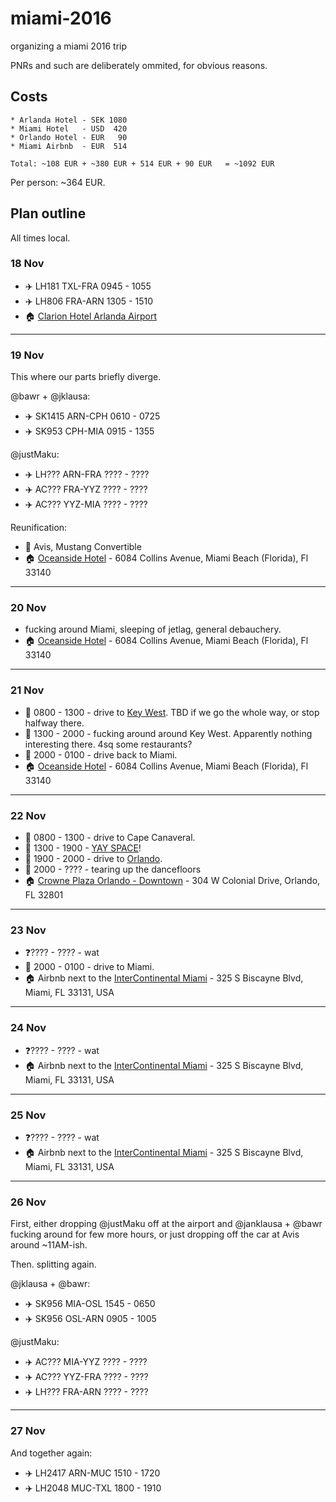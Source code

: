 # miami-2016
organizing a miami 2016 trip

PNRs and such are deliberately ommited, for obvious reasons.

## Costs 
```
* Arlanda Hotel - SEK 1080
* Miami Hotel   - USD  420
* Orlando Hotel - EUR   90
* Miami Airbnb  - EUR  514

Total: ~108 EUR + ~380 EUR + 514 EUR + 90 EUR   = ~1092 EUR
```

Per person: ~364 EUR.


## Plan outline 

All times local.

### 18 Nov

* ✈️ LH181 TXL-FRA 0945 - 1055
* ✈️ LH806 FRA-ARN 1305 - 1510
* 🏠 [Clarion Hotel Arlanda Airport](https://encrypted.google.com/maps/place/Clarion+Hotel+Arlanda+Airport/@59.649009,17.930791,15z/data=!4m2!3m1!1s0x0:0x6ae4051536ff715a?hl=en&sa=X&ved=0ahUKEwieiqHeqpXQAhWBbhQKHZEmBMEQ_BIIowEwCg)

____

### 19 Nov

This where our parts briefly diverge.

@bawr + @jklausa:

* ✈️ SK1415 ARN-CPH 0610 - 0725
* ✈️ SK953 CPH-MIA 0915 - 1355

@justMaku:

* ✈️ LH??? ARN-FRA ???? - ????
* ✈️ AC??? FRA-YYZ ???? - ????
* ✈️ AC??? YYZ-MIA ???? - ????

Reunification:

* 🚗 Avis, Mustang Convertible
* 🏠 [Oceanside Hotel](https://www.booking.com/hotel/us/oceanside-miami-beach.en-gb.html?aid=376364;sid=221d211e95cc646dfbc342fa6b3c80eb) - 6084 Collins Avenue, Miami Beach (Florida), Fl 33140

____

### 20 Nov

* fucking around Miami, sleeping of jetlag, general debauchery.
* 🏠 [Oceanside Hotel](https://www.booking.com/hotel/us/oceanside-miami-beach.en-gb.html?aid=376364;sid=221d211e95cc646dfbc342fa6b3c80eb) - 6084 Collins Avenue, Miami Beach (Florida), Fl 33140

____

### 21 Nov

* 🚗 0800 - 1300 - drive to [Key West]. TBD if we go the whole way, or stop halfway there.
* 🎉 1300 - 2000 - fucking around around Key West. Apparently nothing interesting there. 4sq some restaurants?
* 🚗 2000 - 0100 - drive back to Miami.
* 🏠 [Oceanside Hotel](https://www.booking.com/hotel/us/oceanside-miami-beach.en-gb.html?aid=376364;sid=221d211e95cc646dfbc342fa6b3c80eb) - 6084 Collins Avenue, Miami Beach (Florida), Fl 33140

____

### 22 Nov

* 🚗 0800 - 1300 - drive to Cape Canaveral.
* 🎉 1300 - 1900 - [YAY SPACE]! 
* 🚗 1900 - 2000 - drive to [Orlando].
* 🎉 2000 - ???? - tearing up the dancefloors
* 🏠 [Crowne Plaza Orlando - Downtown](https://www.google.com/maps/place/Crowne+Plaza+Orlando-Downtown/@28.5522189,-81.3858636,17z/data=!3m1!4b1!4m5!3m4!1s0x88e77af7de01489b:0x2f383b31711883a5!8m2!3d28.5522189!4d-81.3836749?hl=en) - 304 W Colonial Drive, Orlando, FL 32801

____

### 23 Nov

* ❓???? - ???? - wat
* 🚗 2000 - 0100 - drive to Miami.
* 🏠 Airbnb next to the [InterContinental Miami](https://www.google.com/maps/place/InterContinental+Miami/@25.7724247,-80.187636,17z/data=!3m1!4b1!4m5!3m4!1s0x88d9b4276878ddbb:0x5bb1fcd840d2173c!8m2!3d25.7724247!4d-80.1854473?hl=en) - 325 S Biscayne Blvd, Miami, FL 33131, USA

____

### 24 Nov

* ❓???? - ???? - wat
* 🏠 Airbnb next to the [InterContinental Miami](https://www.google.com/maps/place/InterContinental+Miami/@25.7724247,-80.187636,17z/data=!3m1!4b1!4m5!3m4!1s0x88d9b4276878ddbb:0x5bb1fcd840d2173c!8m2!3d25.7724247!4d-80.1854473?hl=en) - 325 S Biscayne Blvd, Miami, FL 33131, USA

____

### 25 Nov

* ❓???? - ???? - wat
* 🏠 Airbnb next to the [InterContinental Miami](https://www.google.com/maps/place/InterContinental+Miami/@25.7724247,-80.187636,17z/data=!3m1!4b1!4m5!3m4!1s0x88d9b4276878ddbb:0x5bb1fcd840d2173c!8m2!3d25.7724247!4d-80.1854473?hl=en) - 325 S Biscayne Blvd, Miami, FL 33131, USA

____

### 26 Nov

First, either dropping @justMaku off at the airport and @janklausa + @bawr fucking around for few more hours, or just dropping off the car at Avis around ~11AM-ish.

Then. splitting again.

@jklausa + @bawr:

* ✈️ SK956 MIA-OSL 1545 - 0650
* ✈️ SK956 OSL-ARN 0905 - 1005

@justMaku:

* ✈️ AC??? MIA-YYZ ???? - ????
* ✈️ AC??? YYZ-FRA ???? - ????
* ✈️ LH??? FRA-ARN ???? - ????

____

### 27 Nov

And together again:

* ✈️ LH2417 ARN-MUC 1510 - 1720
* ✈️ LH2048 MUC-TXL 1800 - 1910






[Key West]: https://en.wikipedia.org/wiki/Key_West
[YAY SPACE]: https://en.wikipedia.org/wiki/Kennedy_Space_Center_Visitor_Complex
[Orlando]: https://en.wikipedia.org/wiki/Orlando,_Florida

